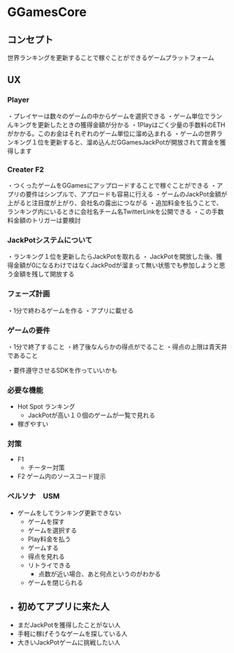 # GGamesCore
## コンセプト
世界ランキングを更新することで稼ぐことができるゲームプラットフォーム

## UX
### Player
・プレイヤーは数々のゲームの中からゲームを選択できる
・ゲーム単位でランんキングを更新したときの獲得金額が分かる
・1Playはごく少量の手数料のETHがかかる。このお金はそれぞれのゲーム単位に溜め込まれる
・ゲームの世界ランキング１位を更新すると、溜め込んだGGamesJackPotが開放されて賞金を獲得します

### Creater F2
・つくったゲームをGGamesにアップロードすることで稼ぐことができる
・アプリの要件はシンプルで、アプロードも容易に行える
・ゲームのJackPot金額が上がると注目度が上がり、会社名の露出につながる
    ・追加料金を払うことで、ランキング内にいるときに会社名チーム名TwitterLinkを公開できる
    ・この手数料金額のトリガーは要検討

### JackPotシステムについて
・ランキング１位を更新したらJackPotを取れる
・	JackPotを開放した後、獲得金額が0になるわけではなくJackPodが溜まって無い状態でも参加しようと思う金額を残して開放する

### フェーズ計画
・1分で終わるゲームを作る
・アプリに載せる

### ゲームの要件
・1分で終了すること
・終了後なんらかの得点がでること
・得点の上限は青天井であること

・要件遵守させるSDKを作っていいかも

### 必要な機能
- Hot Spot ランキング
  - JackPotが高い１０個のゲームが一覧で見れる
- 稼ぎやすい

### 対策
- F1
  - チーター対策
- F2
ゲーム内のソースコード提示

### ペルソナ　USM
- ゲームをしてランキング更新できない
  - ゲームを探す
  - ゲームを選択する
  - Play料金を払う
  - ゲームする
  - 得点を見れる
  - リトライできる
    - 点数が近い場合、あと何点というのがわかる
  - ゲームを閉じられる
- 初めてアプリに来た人
  - 
- まだJackPotを獲得したことがない人
- 手軽に稼げそうなゲームを探している人
- 大きいJackPotゲームに挑戦したい人
